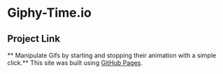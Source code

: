 # Giphy-Time.io
## Project Link
** Manipulate Gifs by starting and stopping their animation with a simple click.**
This site was built using [GitHub Pages](https://dragon-stark.github.io/Giphy-Time.io/).
